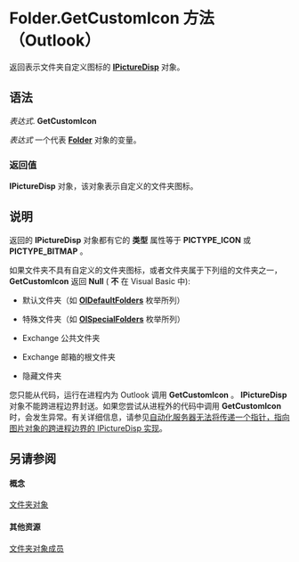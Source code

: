 
# Folder.GetCustomIcon 方法 （Outlook）

返回表示文件夹自定义图标的  **[IPictureDisp](http://msdn.microsoft.com/zh-cn/library/ms680762%28VS.85%29.aspx)** 对象。


## 语法

 _表达式_. **GetCustomIcon**

 _表达式_ 一个代表 **[Folder](3cf6cda8-6d70-666e-2643-9d9c5b9cacfc.md)** 对象的变量。


### 返回值

 **IPictureDisp** 对象，该对象表示自定义的文件夹图标。


## 说明

返回的 **IPictureDisp** 对象都有它的 **类型** 属性等于 **PICTYPE_ICON** 或 **PICTYPE_BITMAP** 。

如果文件夹不具有自定义的文件夹图标，或者文件夹属于下列组的文件夹之一，  **GetCustomIcon** 返回 **Null** ( **不** 在 Visual Basic 中):


- 默认文件夹（如  **[OlDefaultFolders](1a17abd8-09b9-d3e1-2d93-0a4d5580a950.md)** 枚举所列）
    
- 特殊文件夹（如  **[OlSpecialFolders](31f32a19-9695-3de4-ef3f-fe763a6f878e.md)** 枚举所列）
    
- Exchange 公共文件夹
    
- Exchange 邮箱的根文件夹
    
- 隐藏文件夹
    
您只能从代码，运行在进程内为 Outlook 调用 **GetCustomIcon** 。 **IPictureDisp** 对象不能跨进程边界封送。如果您尝试从进程外的代码中调用 **GetCustomIcon** 时，会发生异常。有关详细信息，请参见[自动化服务器无法将传递一个指针，指向图片对象的跨进程边界的 IPictureDisp 实现](http://support.microsoft.com/kb/150034)。


## 另请参阅


#### 概念


[文件夹对象](3cf6cda8-6d70-666e-2643-9d9c5b9cacfc.md)
#### 其他资源


[文件夹对象成员](788acd42-377a-1803-7713-50e45086e2d1.md)